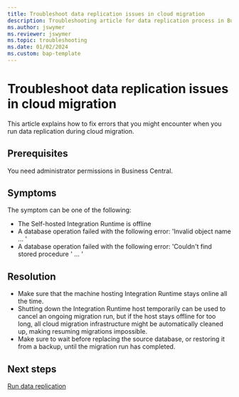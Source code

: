```yaml
---
title: Troubleshoot data replication issues in cloud migration
description: Troubleshooting article for data replication process in Business Central cloud migration
ms.author: jswymer 
ms.reviewer: jswymer 
ms.topic: troubleshooting 
ms.date: 01/02/2024
ms.custom: bap-template
---
```


# Troubleshoot data replication issues in cloud migration

This article explains how to fix errors that you might encounter when you run data replication during cloud migration.

## Prerequisites

You need administrator permissions in Business Central.

## Symptoms

The symptom can be one of the following:

- The Self-hosted Integration Runtime is offline
- A database operation failed with the following error: 'Invalid object name … '
- A database operation failed with the following error: 'Couldn't find stored procedure ' … '

## Resolution

- Make sure that the machine hosting Integration Runtime stays online all the time.
- Shutting down the Integration Runtime host temporarily can be used to cancel an ongoing migration run, but if the host stays offline for too long, all cloud migration infrastructure might be automatically cleaned up, making resuming migrations impossible.
- Make sure to wait before replacing the source database, or restoring it from a backup, until the migration run has completed.


## Next steps

[Run data replication](migrate-data-replication-run.md)  